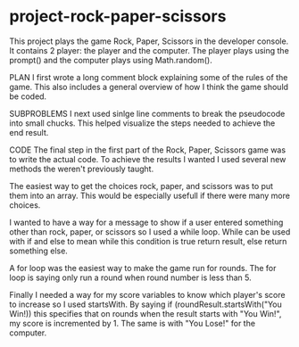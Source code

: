 # project-rock-paper-scissors

This project plays the game Rock, Paper, Scissors in the developer console. It contains 2 player: the player and the computer. The player plays using the prompt() and the computer plays using Math.random(). 

PLAN 
I first wrote a long comment block explaining some of the rules of the game. This also includes a general overview of how I think the game should be coded. 

SUBPROBLEMS 
I next used sinlge line comments to  break the pseudocode into small chucks. This helped visualize the steps needed to achieve the end result. 

CODE 
The final step in the first part of the Rock, Paper, Scissors game was to write the actual code. To achieve the results I wanted I used several new methods the weren't previously taught. 

The easiest way to get the choices rock, paper, and scissors was to put them into an array. This would be especially usefull if there were many more choices. 

I wanted to have a way for a message to show if a user entered something other than rock, paper, or 
scissors so I used a while loop. While can be used with if and else to mean while this condition is true return result, else return something else. 

A for loop was the easiest way to make the game run for rounds. The for loop is saying only run a round when round number is less than 5. 

Finally I needed a way for my score variables to know which player's score to increase so I used startsWith. By saying if (roundResult.startsWith("You Win!)) this specifies that on rounds when the result starts with "You Win!", my score is incremented by 1. The same is with "You Lose!" for the computer. 
